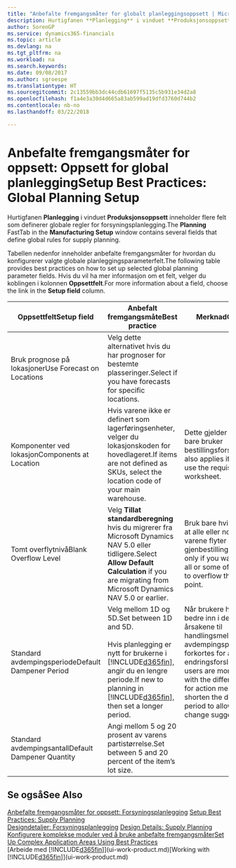 ```yaml
---
title: "Anbefalte fremgangsmåter for globalt planleggingsoppsett | Microsoft-dokumentasjon"
description: Hurtigfanen **Planlegging** i vinduet **Produksjonsoppsett** inneholder flere felt som definerer globale regler for forsyningsplanlegging.
author: SorenGP
ms.service: dynamics365-financials
ms.topic: article
ms.devlang: na
ms.tgt_pltfrm: na
ms.workload: na
ms.search.keywords: 
ms.date: 09/08/2017
ms.author: sgroespe
ms.translationtype: HT
ms.sourcegitcommit: 2c13559bb3dc44cdb61697f5135c5b931e34d2a8
ms.openlocfilehash: f1a4e3a30d4d665a83ab599ad19dfd3760d744b2
ms.contentlocale: nb-no
ms.lasthandoff: 03/22/2018

---
```

# <a name="setup-best-practices-global-planning-setup"></a><span data-ttu-id="01d9a-103">Anbefalte fremgangsmåter for oppsett: Oppsett for global planlegging</span><span class="sxs-lookup"><span data-stu-id="01d9a-103">Setup Best Practices: Global Planning Setup</span></span>
<span data-ttu-id="01d9a-104">Hurtigfanen **Planlegging** i vinduet **Produksjonsoppsett** inneholder flere felt som definerer globale regler for forsyningsplanlegging.</span><span class="sxs-lookup"><span data-stu-id="01d9a-104">The **Planning** FastTab in the **Manufacturing Setup** window contains several fields that define global rules for supply planning.</span></span>  

 <span data-ttu-id="01d9a-105">Tabellen nedenfor inneholder anbefalte fremgangsmåter for hvordan du konfigurerer valgte globale planleggingsparameterfelt.</span><span class="sxs-lookup"><span data-stu-id="01d9a-105">The following table provides best practices on how to set up selected global planning parameter fields.</span></span> <span data-ttu-id="01d9a-106">Hvis du vil ha mer informasjon om et felt, velger du koblingen i kolonnen **Oppsettfelt**.</span><span class="sxs-lookup"><span data-stu-id="01d9a-106">For more information about a field, choose the link in the **Setup field** column.</span></span>  

|<span data-ttu-id="01d9a-107">Oppsettfelt</span><span class="sxs-lookup"><span data-stu-id="01d9a-107">Setup field</span></span>|<span data-ttu-id="01d9a-108">Anbefalt fremgangsmåte</span><span class="sxs-lookup"><span data-stu-id="01d9a-108">Best practice</span></span>|<span data-ttu-id="01d9a-109">Merknad</span><span class="sxs-lookup"><span data-stu-id="01d9a-109">Comment</span></span>|  
|-----------------|-------------------|-------------|  
|<span data-ttu-id="01d9a-110">Bruk prognose på lokasjoner</span><span class="sxs-lookup"><span data-stu-id="01d9a-110">Use Forecast on Locations</span></span>|<span data-ttu-id="01d9a-111">Velg dette alternativet hvis du har prognoser for bestemte plasseringer.</span><span class="sxs-lookup"><span data-stu-id="01d9a-111">Select if you have forecasts for specific locations.</span></span>||  
|<span data-ttu-id="01d9a-112">Komponenter ved lokasjon</span><span class="sxs-lookup"><span data-stu-id="01d9a-112">Components at Location</span></span>|<span data-ttu-id="01d9a-113">Hvis varene ikke er definert som lagerføringsenheter, velger du lokasjonskoden for hovedlageret.</span><span class="sxs-lookup"><span data-stu-id="01d9a-113">If items are not defined as SKUs, select the location code of your main warehouse.</span></span>|<span data-ttu-id="01d9a-114">Dette gjelder også hvis du bare bruker bestillingsforslaget.</span><span class="sxs-lookup"><span data-stu-id="01d9a-114">This also applies if you only use the requisition worksheet.</span></span>|  
|<span data-ttu-id="01d9a-115">Tomt overflytnivå</span><span class="sxs-lookup"><span data-stu-id="01d9a-115">Blank Overflow Level</span></span>|<span data-ttu-id="01d9a-116">Velg **Tillat standardberegning** hvis du migrerer fra Microsoft Dynamics NAV 5.0 eller tidligere.</span><span class="sxs-lookup"><span data-stu-id="01d9a-116">Select **Allow Default Calculation** if you are migrating from Microsoft Dynamics NAV 5.0 or earlier.</span></span>|<span data-ttu-id="01d9a-117">Bruk bare hvis du vil tillate at alle eller noen av varene flyter over gjenbestillingspunktet.</span><span class="sxs-lookup"><span data-stu-id="01d9a-117">Use only if you want to allow all or some of your items to overflow the reorder point.</span></span>|  
|<span data-ttu-id="01d9a-118">Standard avdempingsperiode</span><span class="sxs-lookup"><span data-stu-id="01d9a-118">Default Dampener Period</span></span>|<span data-ttu-id="01d9a-119">Velg mellom 1D og 5D.</span><span class="sxs-lookup"><span data-stu-id="01d9a-119">Set between 1D and 5D.</span></span><br /><br /> <span data-ttu-id="01d9a-120">Hvis planlegging er nytt for brukerne i [!INCLUDE[d365fin](includes/d365fin_md.md)], angir du en lengre periode.</span><span class="sxs-lookup"><span data-stu-id="01d9a-120">If new to planning in [!INCLUDE[d365fin](includes/d365fin_md.md)], then set a longer period.</span></span>|<span data-ttu-id="01d9a-121">Når brukere har satt seg bedre inn i de forskjellige årsakene til handlingsmeldinger, kan avdempingsperioden forkortes for å tillate flere endringsforslag.</span><span class="sxs-lookup"><span data-stu-id="01d9a-121">When users are more familiar with the different reasons for action messages, then shorten the dampener period to allow more change suggestions.</span></span>|  
|<span data-ttu-id="01d9a-122">Standard avdempingsantall</span><span class="sxs-lookup"><span data-stu-id="01d9a-122">Default Dampener Quantity</span></span>|<span data-ttu-id="01d9a-123">Angi mellom 5 og 20 prosent av varens partistørrelse.</span><span class="sxs-lookup"><span data-stu-id="01d9a-123">Set between 5 and 20 percent of the item’s lot size.</span></span>||  

## <a name="see-also"></a><span data-ttu-id="01d9a-124">Se også</span><span class="sxs-lookup"><span data-stu-id="01d9a-124">See Also</span></span>  
 <span data-ttu-id="01d9a-125">[Anbefalte fremgangsmåter for oppsett: Forsyningsplanlegging](setup-best-practices-supply-planning.md) </span><span class="sxs-lookup"><span data-stu-id="01d9a-125">[Setup Best Practices: Supply Planning](setup-best-practices-supply-planning.md) </span></span>  
 <span data-ttu-id="01d9a-126">[Designdetaljer: Forsyningsplanlegging](design-details-supply-planning.md) </span><span class="sxs-lookup"><span data-stu-id="01d9a-126">[Design Details: Supply Planning](design-details-supply-planning.md) </span></span>  
 [<span data-ttu-id="01d9a-127">Konfigurere komplekse moduler ved å bruke anbefalte fremgangsmåter</span><span class="sxs-lookup"><span data-stu-id="01d9a-127">Set Up Complex Application Areas Using Best Practices</span></span>](set-up-complex-application-areas-using-best-practices.md)  
 <span data-ttu-id="01d9a-128">[Arbeide med [!INCLUDE[d365fin](includes/d365fin_md.md)]](ui-work-product.md)</span><span class="sxs-lookup"><span data-stu-id="01d9a-128">[Working with [!INCLUDE[d365fin](includes/d365fin_md.md)]](ui-work-product.md)</span></span>

